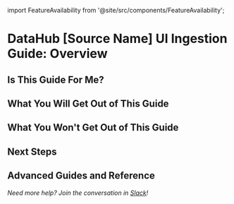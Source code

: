 import FeatureAvailability from '@site/src/components/FeatureAvailability';

# DataHub [Source Name] UI Ingestion Guide: Overview


## Is This Guide For Me?

<!--This page is intended to help you find out if this guide is useful for you. 
* This guide is for ingestion through the DataHub UI, not for CLI (command line interface) ingestion
* This guide is intended to get data into your DataHub instance without any special considerations or configuration
* This guide involves no programming.
* This guide anticipates that you already have a working instance of [Source] -->

## What You Will Get Out of This Guide
<!-- 
* You will have learned how to set up the [Source] connector using the DataHub UI
* At the end of this guide, you will have extracted [Entities Connector Extracts] from [Source] into your DataHub instance, and set up a recurring link between [Source] and DataHub.
 -->
## What You Won't Get Out of This Guide
<!-- * You will NOT have extracted [Excepted Entities] from [Source], as the connector does not support ingesting these assets
* You will NOT learn to configure custom behaviors in this connector.
* You will NOT learn how to setup a [Source] instance.
-->

## Next Steps
<!-- If that all sounds like what you're looking for, navigate to the next page, where we'll talk about prerequesites -->

## Advanced Guides and Reference
<!-- If you're looking to do something more in-depth, want to use CLI instead of the DataHub UI, or just need to look at
the reference documentation for this connector, use these links:

Bulleted list of more in-depth guides, either for CLI or custom configuration, as well as links to the reference docs-->

*Need more help? Join the conversation in [Slack](http://slack.datahubproject.io)!*